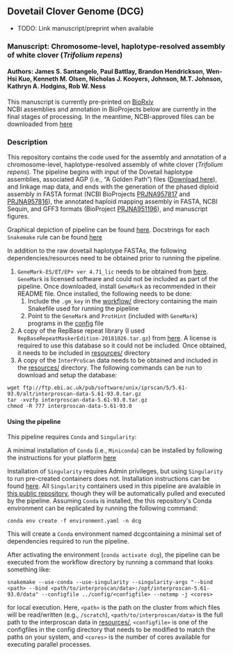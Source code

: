 ## Dovetail Clover Genome (DCG)

- TODO: Link manuscript/preprint when available

### Manuscript: Chromosome-level, haplotype-resolved assembly of white clover (*Trifolium repens*)
#### Authors: James S. Santangelo, Paul Battlay, Brandon Hendrickson, Wen-Hsi Kuo, Kenneth M. Olsen, Nicholas J. Kooyers, Johnson, M.T. Johnson, Kathryn A. Hodgins, Rob W. Ness

This manuscript is currently pre-printed on [BioRxiv]() <br>
NCBI assemblies and annotation in BioProjects below are currently in the final stages of processing.
In the meantime, NCBI-approved files can be downloaded from [here](https://ln5.sync.com/dl/8e77002b0/4gf5uc95-dev78c5d-mhf3ym2b-k43nd5kk)

### Description

This repository contains the code used for the assembly and annotation of a
chromosome-level, haplotype-resolved assembly of white clover (*Trifolium
repens*). The pipeline begins with input of the Dovetail haplotype assemblies,
associated AGP (i.e., “A Golden Path”) files ([Download here](https://ln5.sync.com/dl/6ee8890b0/8w4b8qd7-qudim5qa-6z8ahhck-uvrui776)), 
and linkage map data, and ends with the generation of the phased diploid assembly in FASTA format
(NCBI BioProjects [PRJNA957817](https://www.ncbi.nlm.nih.gov/bioproject/PRJNA957817) 
and [PRJNA957816](https://www.ncbi.nlm.nih.gov/bioproject/?term=PRJNA957816)), 
the annotated haploid mapping assembly in FASTA, NCBI Sequin, and GFF3 formats
(BioProject [PRJNA951196](https://www.ncbi.nlm.nih.gov/bioproject/?term=PRJNA951196)), and
manuscript figures.

Graphical depiction of pipeline can be found [here](./workflow/rulegraph.pdf).
Docstrings for each `Snakemake` rule can be found [here](./workflow/docstrings.txt)

In addition to the raw dovetail haplotype FASTAs, the following
dependencies/resources need to be obtained prior to running the pipeline.

1. `GeneMark-ES/ET/EP+ ver 4.71_lic` needs to be obtained from
   [here](http://topaz.gatech.edu/Genemark/license_download.cgi). `GeneMark` is
   licensed software and could not be included as part of the pipeline. Once
   downloaded, install `GeneMark` as recommended in their README file. Once
   installed, the following needs to be done:  
    1. Include the `.gm_key` in the [workflow/](./workflow) directory containing the main Snakefile used for running the pipeline
    2. Point to the `GeneMark` and `ProtHint` (included with `GeneMark`) programs in the [config](./config/hpcnode.yaml) file
2. A copy of the RepBase repeat library (I used
   `RepBaseRepeatMaskerEdition-20181026.tar.gz`) from
   [here](https://www.girinst.org/repbase/). A license is required to use this
   database so it could not be included. Once obtained, it needs to be included
   in [resources/](./resources) directory
3. A copy of the `InterProScan` data needs to be obtained and included in the
   [resources/](./resources) directory. The following commands can be run to
   download and setup the database:

```
wget ftp://ftp.ebi.ac.uk/pub/software/unix/iprscan/5/5.61-93.0/alt/interproscan-data-5.61-93.0.tar.gz
tar -xvzfp interproscan-data-5.61-93.0.tar.gz
chmod -R 777 interproscan-data-5.61-93.0
```

#### Using the pipeline

This pipeline requires `Conda` and `Singularity`:

A minimal installation of `Conda` (i.e., `Miniconda`) can be installed by
following the instructions for your platform
[here](https://docs.conda.io/projects/conda/en/latest/user-guide/install/index.html)

Installation of `Singularity` requires Admin privileges, but using
`Singularity` to run pre-created containers does not. Installation instructions
can be found [here](https://docs.sylabs.io/guides/latest/admin-guide/). All
`Singularity` containers used in this pipeline are avalaible in [this public
repository](https://cloud.sylabs.io/library/james-s-santangelo), though they
will be automatically pulled and executed by the pipeline.
Assuming `Conda` is installed, the this repository's Conda environment can be
replicated by running the following command:

```
conda env create -f environment.yaml -n dcg 
```

This will create a `Conda` environment named dcgcontaining a minimal set of dependencies required to run the pipeline. 

After activating the environment (`conda activate dcg`), the pipeline can be
executed from the workflow directory by running a command that looks something
like:

```
snakemake --use-conda --use-singularity --singularity-args "--bind <path> --bind <path/to/interproscan/data>:/opt/interproscan-5.61-93.0/data" --configfile ../config/<configfile> --notemp -j <cores>
```

for local execution. Here, `<path>` is the path on the cluster from which files
will be read/written (e.g., `/scratch`), `<path/to/interproscan/data>` is
the full path to the interproscan data in [resources/](./resources),
`<configfile>` is one of the configfiles in the config directory that needs
to be modified to match the paths on your system, and `<cores>` is the
number of cores available for executing parallel processes.
